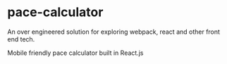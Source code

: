 # pace-calculator
An over engineered solution for exploring webpack, react and other front end tech. 

Mobile friendly pace calculator built in React.js
